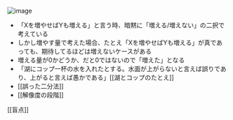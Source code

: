 
![image](https://gyazo.com/b7af48fa5c10b5ad7c3def81337b56f0/thumb/1000)
- 「Xを増やせばYも増える」と言う時、暗黙に「増える/増えない」の二択で考えている
- しかし増やす量で考えた場合、たとえ「Xを増やせばYも増える」が真であっても、期待してるほどは増えないケースがある
- 増える量が0かどうか、だと0ではないので「増えた」となる
- 「湖にコップ一杯の水を入れたとする。水面が上がらないと言えば誤りであり、上がると言えば愚かである」[[湖とコップのたとえ]]
- [[誤った二分法]]
- [[解像度の段階]]

[[盲点]]
